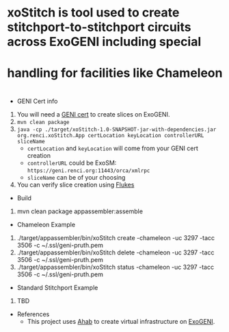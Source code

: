 # xoStitch is tool used to create stitchport-to-stitchport circuits across ExoGENI including special 
# handling for facilities like Chameleon
#  
#

* GENI Cert info
1. You will need a [GENI cert](http://www.exogeni.net/2015/09/exogeni-getting-started-tutorial/) to create slices on ExoGENI.
1. `mvn clean package`
1. `java -cp ./target/xoStitch-1.0-SNAPSHOT-jar-with-dependencies.jar org.renci.xoStitch.App certLocation keyLocation controllerURL sliceName`
    * `certLocation` and `keyLocation` will come from your GENI cert creation
    * `controllerURL` could be ExoSM: `https://geni.renci.org:11443/orca/xmlrpc`
    * `sliceName` can be of your choosing
1. You can verify slice creation using [Flukes](https://github.com/RENCI-NRIG/flukes)

* Build
1. mvn clean package appassembler:assemble

* Chameleon Example
1. ./target/appassembler/bin/xoStitch create  -chameleon -uc 3297 -tacc 3506 -c ~/.ssl/geni-pruth.pem
1. ./target/appassembler/bin/xoStitch delete  -chameleon -uc 3297 -tacc 3506 -c ~/.ssl/geni-pruth.pem
1. ./target/appassembler/bin/xoStitch status  -chameleon -uc 3297 -tacc 3506 -c ~/.ssl/geni-pruth.pem

* Standard Stitchport Example
1. TBD


* References
  * This project uses [Ahab](https://github.com/RENCI-NRIG/ahab) to create virtual infrastructure on [ExoGENI](www.exogeni.net).
